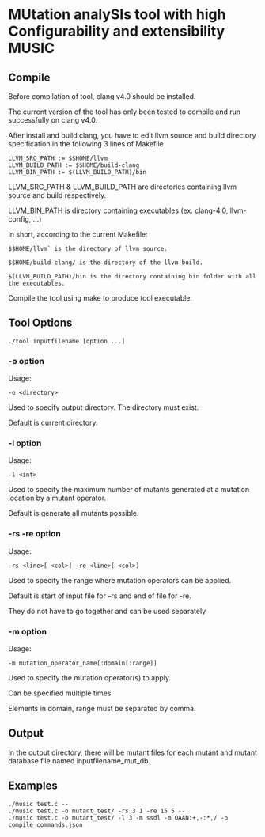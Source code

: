 # MUtation analySIs tool with high Configurability and extensibility MUSIC

## Compile

Before compilation of tool, clang v4.0 should be installed.

The current version of the tool has only been tested to compile and run successfully on clang v4.0.

After install and build clang, you have to edit llvm source and build directory specification in the following 3 lines of Makefile

```
LLVM_SRC_PATH := $$HOME/llvm
LLVM_BUILD_PATH := $$HOME/build-clang
LLVM_BIN_PATH := $(LLVM_BUILD_PATH)/bin
```

LLVM_SRC_PATH & LLVM_BUILD_PATH are directories containing llvm source and build respectively.

LLVM_BIN_PATH is directory containing executables (ex. clang-4.0, llvm-config, ...)

In short, according to the current Makefile:

	$$HOME/llvm` is the directory of llvm source.

	$$HOME/build-clang/ is the directory of the llvm build.

	$(LLVM_BUILD_PATH)/bin is the directory containing bin folder with all the executables.

Compile the tool using make to produce tool executable.

## Tool Options

```
./tool inputfilename [option ...]
```

### -o option

Usage: 
```
-o <directory>
```
Used to specify output directory. The directory must exist.

Default is current directory.

### -l option

Usage:
```
-l <int>
```
Used to specify the maximum number of mutants generated at a mutation location by a mutant operator.

Default is generate all mutants possible.

### -rs -re option

Usage:
```
-rs <line>[ <col>] -re <line>[ <col>]
```
Used to specify the range where mutation operators can be applied. 

Default is start of input file for –rs and end of file for -re.

They do not have to go together and can be used separately

### -m option

Usage:
```
-m mutation_operator_name[:domain[:range]]
```
Used to specify the mutation operator(s) to apply. 

Can be specified multiple times.

Elements in domain, range must be separated by comma.

## Output

In the output directory, there will be mutant files for each mutant and mutant database file named inputfilename_mut_db.

## Examples

```
./music test.c --
./music test.c -o mutant_test/ -rs 3 1 -re 15 5 --
./music test.c -o mutant_test/ -l 3 -m ssdl -m OAAN:+,-:*,/ -p compile_commands.json
```


<!-- ## Deployment

Add additional notes about how to deploy this on a live system

## Built With

* [Dropwizard](http://www.dropwizard.io/1.0.2/docs/) - The web framework used
* [Maven](https://maven.apache.org/) - Dependency Management
* [ROME](https://rometools.github.io/rome/) - Used to generate RSS Feeds

## Contributing

Please read [CONTRIBUTING.md](https://gist.github.com/PurpleBooth/b24679402957c63ec426) for details on our code of conduct, and the process for submitting pull requests to us.

## Versioning

We use [SemVer](http://semver.org/) for versioning. For the versions available, see the [tags on this repository](https://github.com/your/project/tags). 

## Authors

* **Billie Thompson** - *Initial work* - [PurpleBooth](https://github.com/PurpleBooth)

See also the list of [contributors](https://github.com/your/project/contributors) who participated in this project.

## License

This project is licensed under the MIT License - see the [LICENSE.md](LICENSE.md) file for details

## Acknowledgments

* Hat tip to anyone who's code was used
* Inspiration
* etc

 -->
